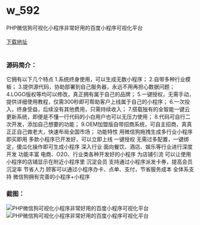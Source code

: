 # w_592
PHP微信狗可视化小程序非常好用的百度小程序可视化平台
<br/></br>
[下载地址](https://www.uuid2.com/592.html "下载地址")
<br/></br>
<h3>源码简介：</h3>
<p>它拥有以下几个特点
1.系统终身使用，可以生成无数小程序；
2.自带多种行业模板；
3.提供源代码，协助部署到自己服务器，永远不用再担心数据问题；
4.LOGO版权等均可以修改，真正拥有属于自己的品牌；
5.一键授权，无需手动，提供详细使用教程，仅需300秒即可帮助客户上线属于自己的小程序；
6.一次投入，终身受益，后续没有其他费用，只需持续收入；
7.搭载独有的全智能一键云更新系统，即便是不懂一行代码的小白用户也可以无压力使用；
8.代码可自行二次开发，添加自己想要的功能；
9.OEM加盟版自带招商系统，可自主招商，真真正正自己做老大，快速布局全国市场；
功能特性
用微信狗拖拽生成多行业小程序
即买即用
多款小程序已开发好，可以立即上线
一键授权
无需过多配置，一键绑定，傻瓜化操作即可生成小程序
深入行业
面向餐饮、酒店、娱乐等行业进行深度开发
功能丰富
电商、O2O、行业类各种开发好的小程序
为店铺引流
可以让使用小程序的店铺显示在附近小程序里
沉淀会员
支持通过小程序派发卡券，提高会员沉淀率
节省人力
顾客可以通过小程序办卡、点单、支付，节省服务成本
全体系支持
微信狗拥有完善的小程序+小程序<p>
<h3>截图：</h3>
<img src="https://www.uuid2.com/wp-content/uploads/img/202105/2c4176e716.jpg" alt="PHP微信狗可视化小程序非常好用的百度小程序可视化平台"><img src="https://www.uuid2.com/wp-content/uploads/img/202105/fabe8bc122.jpg" alt="PHP微信狗可视化小程序非常好用的百度小程序可视化平台">
